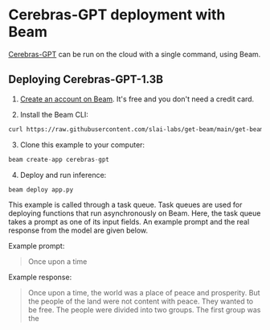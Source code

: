 # Cerebras-GPT deployment with Beam

[Cerebras-GPT](https://huggingface.co/cerebras/Cerebras-GPT-1.3B) can be run on the cloud with a single command, using Beam.

## Deploying Cerebras-GPT-1.3B

1. [Create an account on Beam](https://beam.cloud). It's free and you don't need a credit card.

2. Install the Beam CLI:

```bash
curl https://raw.githubusercontent.com/slai-labs/get-beam/main/get-beam.sh -sSfL | sh
```

3. Clone this example to your computer:

```python
beam create-app cerebras-gpt
```

4. Deploy and run inference:

```python
beam deploy app.py
```

This example is called through a task queue. Task queues are used for deploying
functions that run asynchronously on Beam. Here, the task queue takes a prompt
as one of its input fields. An example prompt and the real response from the
model are given below.

Example prompt: 
> Once upon a time

Example response: 
> Once upon a time, the world was a place of peace and prosperity. But the people of the land were not content with peace. They wanted to be free. The people were divided into two groups. The first group was the
